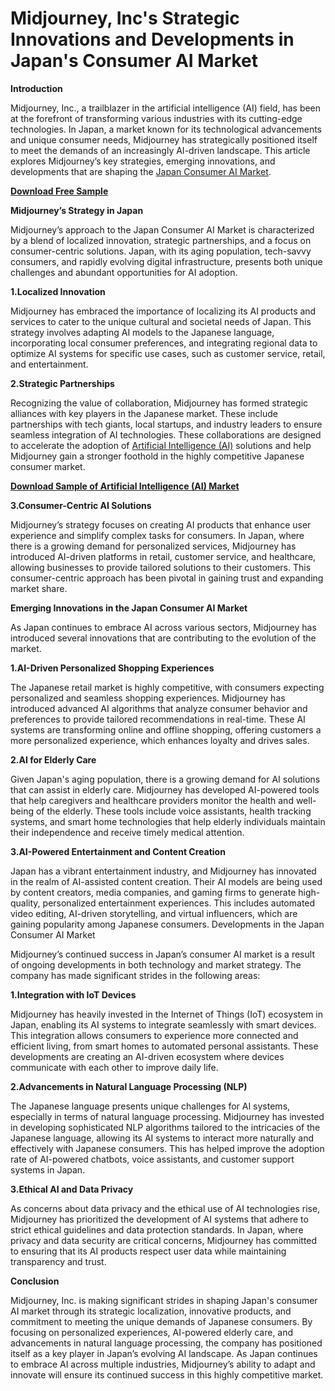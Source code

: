 # Midjourney, Inc's Strategic Innovations and Developments in Japan's Consumer AI Market

**Introduction**

Midjourney, Inc., a trailblazer in the artificial intelligence (AI) field, has been at the forefront of transforming various industries with its cutting-edge technologies. In Japan, a market known for its technological advancements and unique consumer needs, Midjourney has strategically positioned itself to meet the demands of an increasingly AI-driven landscape. This article explores Midjourney’s key strategies, emerging innovations, and developments that are shaping the [Japan Consumer AI Market](https://www.nextmsc.com/report/japan-consumer-ai-market).

[**Download Free Sample**](https://www.nextmsc.com/japan-consumer-ai-market/request-sample)

**Midjourney’s Strategy in Japan**

Midjourney’s approach to the Japan Consumer AI Market is characterized by a blend of localized innovation, strategic partnerships, and a focus on consumer-centric solutions. Japan, with its aging population, tech-savvy consumers, and rapidly evolving digital infrastructure, presents both unique challenges and abundant opportunities for AI adoption.

**1.Localized Innovation**

Midjourney has embraced the importance of localizing its AI products and services to cater to the unique cultural and societal needs of Japan. This strategy involves adapting AI models to the Japanese language, incorporating local consumer preferences, and integrating regional data to optimize AI systems for specific use cases, such as customer service, retail, and entertainment.

**2.Strategic Partnerships**

Recognizing the value of collaboration, Midjourney has formed strategic alliances with key players in the Japanese market. These include partnerships with tech giants, local startups, and industry leaders to ensure seamless integration of AI technologies. These collaborations are designed to accelerate the adoption of [Artificial Intelligence (AI)](https://www.nextmsc.com/report/artificial-intelligence-market) solutions and help Midjourney gain a stronger foothold in the highly competitive Japanese consumer market.

[**Download Sample of Artificial Intelligence (AI) Market**](https://www.nextmsc.com/artificial-intelligence-market/request-sample)

**3.Consumer-Centric AI Solutions**

Midjourney’s strategy focuses on creating AI products that enhance user experience and simplify complex tasks for consumers. In Japan, where there is a growing demand for personalized services, Midjourney has introduced AI-driven platforms in retail, customer service, and healthcare, allowing businesses to provide tailored solutions to their customers. This consumer-centric approach has been pivotal in gaining trust and expanding market share.

**Emerging Innovations in the Japan Consumer AI Market**

As Japan continues to embrace AI across various sectors, Midjourney has introduced several innovations that are contributing to the evolution of the market.

**1.AI-Driven Personalized Shopping Experiences**

The Japanese retail market is highly competitive, with consumers expecting personalized and seamless shopping experiences. Midjourney has introduced advanced AI algorithms that analyze consumer behavior and preferences to provide tailored recommendations in real-time. These AI systems are transforming online and offline shopping, offering customers a more personalized experience, which enhances loyalty and drives sales.

**2.AI for Elderly Care**

Given Japan's aging population, there is a growing demand for AI solutions that can assist in elderly care. Midjourney has developed AI-powered tools that help caregivers and healthcare providers monitor the health and well-being of the elderly. These tools include voice assistants, health tracking systems, and smart home technologies that help elderly individuals maintain their independence and receive timely medical attention.

**3.AI-Powered Entertainment and Content Creation**

Japan has a vibrant entertainment industry, and Midjourney has innovated in the realm of AI-assisted content creation. Their AI models are being used by content creators, media companies, and gaming firms to generate high-quality, personalized entertainment experiences. This includes automated video editing, AI-driven storytelling, and virtual influencers, which are gaining popularity among Japanese consumers.
Developments in the Japan Consumer AI Market

Midjourney’s continued success in Japan’s consumer AI market is a result of ongoing developments in both technology and market strategy. The company has made significant strides in the following areas:

**1.Integration with IoT Devices**

Midjourney has heavily invested in the Internet of Things (IoT) ecosystem in Japan, enabling its AI systems to integrate seamlessly with smart devices. This integration allows consumers to experience more connected and efficient living, from smart homes to automated personal assistants. These developments are creating an AI-driven ecosystem where devices communicate with each other to improve daily life.

**2.Advancements in Natural Language Processing (NLP)**

The Japanese language presents unique challenges for AI systems, especially in terms of natural language processing. Midjourney has invested in developing sophisticated NLP algorithms tailored to the intricacies of the Japanese language, allowing its AI systems to interact more naturally and effectively with Japanese consumers. This has helped improve the adoption rate of AI-powered chatbots, voice assistants, and customer support systems in Japan.

**3.Ethical AI and Data Privacy**

As concerns about data privacy and the ethical use of AI technologies rise, Midjourney has prioritized the development of AI systems that adhere to strict ethical guidelines and data protection standards. In Japan, where privacy and data security are critical concerns, Midjourney has committed to ensuring that its AI products respect user data while maintaining transparency and trust.

**Conclusion**

Midjourney, Inc. is making significant strides in shaping Japan's consumer AI market through its strategic localization, innovative products, and commitment to meeting the unique demands of Japanese consumers. By focusing on personalized experiences, AI-powered elderly care, and advancements in natural language processing, the company has positioned itself as a key player in Japan’s evolving AI landscape. As Japan continues to embrace AI across multiple industries, Midjourney’s ability to adapt and innovate will ensure its continued success in this highly competitive market.
